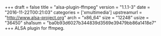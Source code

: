 +++
draft = false
title = "alsa-plugin-ffmpeg"
version = "1.1.1-3"
date = "2016-11-22T00:21:03"
categories = ['xmultimedia']
upstreamurl = "http://www.alsa-project.org"
arch = "x86_64"
size = "12248"
usize = "36450"
sha1sum = "ba0b93d6027b344839d3569e39479bb86a1418e7"
+++
ALSA plugin for ffmpeg.
